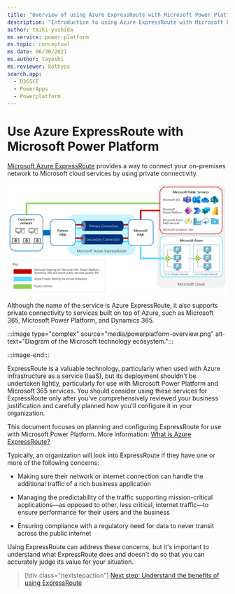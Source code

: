 ```yaml
---
title: "Overview of using Azure ExpressRoute with Microsoft Power Platform | MicrosoftDocs"
description: "Introduction to using Azure ExpressRoute with Microsoft Power Platform"
author: taiki-yoshida
ms.service: power-platform
ms.topic: conceptual
ms.date: 06/30/2021
ms.author: tayoshi
ms.reviewer: kathyos
search.app: 
  - D365CE
  - PowerApps
  - Powerplatform
---
```


# Use Azure ExpressRoute with Microsoft Power Platform
<!--note from editor: Some edits in this article (and throughout this doc set) are aimed at clarifying that the primary audience for this guidance is the person at the company that's going to implement ExpressRoute, not the partner who will likely do the actual implementation for the reader. If this is wrong, please excuse!-->
[Microsoft Azure ExpressRoute](https://azure.microsoft.com/services/expressroute/) provides a way to connect your on-premises network
to Microsoft cloud services by using private connectivity.
<!--note from editor: Here and throughout the images in this doc set: Please make the labels sentence case, to avoid branding confusion. I see you've done this for "Microsoft edge" (which is perfect), but it's also important to use "Microsoft cloud," "Microsoft peering," and "Azure private peering for virtual networks". Also, this alt text isn't very descriptive. I suggest using the :::image::: extension and describing it vividly enough that someone who can't see the image can understand what it illustrates.-->
![Overview diagram of the ExpressRoute-enabled network configuration with Microsoft public services and Azure.](media/expressroute-overview.png)

Although the name of the service is Azure ExpressRoute, it also supports private
connectivity to services built on top of Azure, such as Microsoft 365,
Microsoft Power Platform, and Dynamics 365.
<!--note from editor: The following alt text exceeds the 150-character limit, we need to use the :::image::: extension. Please verify my edits. "The entire Microsoft technology" seemed like too bold a claim, so I thought "ecosystem" might work.
![Diagram of the Microsoft ecosystem. The foundation layer consists of identity, security, management, and compliance. Azure spans that foundation. GitHub and Microsoft Power Platform are built on Azure, and Microsoft 365, LinkedIn and Microsoft Dynamics 365 are at the top layer.](media/powerplatform-overview.png)
-->
:::image type="complex" source="media/powerplatform-overview.png" alt-text="Diagram of the Microsoft technology ecosystem.":::
   <!--NOTE FROM EDITOR: PLEASE FLESH OUT THE LONG DESCRIPTION FOR THIS IMAGE. IF MY EDITS ARE OKAY (see commented-out text above), MAYBE YOU CAN USE THEM.-->
:::image-end:::

ExpressRoute is a valuable technology, particularly when used with Azure infrastructure as a service (IaaS),
but its deployment shouldn't be undertaken lightly, particularly for use with
Microsoft Power Platform and Microsoft 365 services. You should consider using these services for ExpressRoute only after you've comprehensively reviewed your business justification and carefully planned how you'll configure it in your organization<!--note from editor: Suggested. The passive voice was hard to follow here.-->.

This document focuses on planning and configuring ExpressRoute
for use with Microsoft Power Platform. More information: [What is Azure ExpressRoute?](/azure/expressroute/expressroute-introduction)

Typically, an organization will look into ExpressRoute if they have one or more
of the following concerns:

-   Making sure their network or internet connection can handle the additional
    traffic of a rich business application

-   Managing the predictability of the traffic supporting mission-critical
    applications—as opposed to other, less critical, internet traffic—to ensure
    performance for their users and the business

-   Ensuring compliance with a regulatory need for data to never transit across
    the public internet

Using ExpressRoute can address these concerns, but it's important to understand
what ExpressRoute does and doesn't do so that you can accurately judge its
value for your situation.

> [!div class="nextstepaction"]
> [Next step: Understand the benefits of using ExpressRoute](benefits.md)
